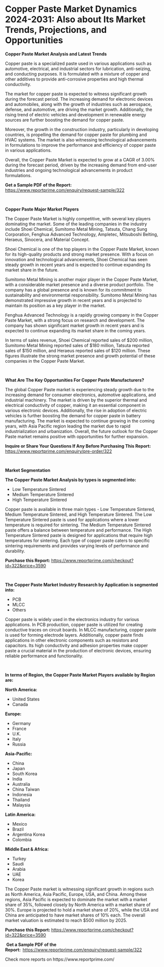 <p><h1>Copper Paste Market Dynamics 2024-2031: Also about Its Market Trends, Projections, and Opportunities</h1></p><p><strong>Copper Paste Market Analysis and Latest Trends</strong></p>
<p><p>Copper paste is a specialized paste used in various applications such as automotive, electrical, and industrial sectors for lubrication, anti-seizing, and conducting purposes. It is formulated with a mixture of copper and other additives to provide anti-corrosive properties and high thermal conductivity.</p><p>The market for copper paste is expected to witness significant growth during the forecast period. The increasing demand for electronic devices and automobiles, along with the growth of industries such as aerospace, defense, and automotive, are driving the market growth. Additionally, the rising trend of electric vehicles and development in renewable energy sources are further boosting the demand for copper paste.</p><p>Moreover, the growth in the construction industry, particularly in developing countries, is propelling the demand for copper paste for plumbing and HVAC systems. The market is also witnessing technological advancements in formulations to improve the performance and efficiency of copper paste in various applications.</p><p>Overall, the Copper Paste Market is expected to grow at a CAGR of 3.00% during the forecast period, driven by the increasing demand from end-user industries and ongoing technological advancements in product formulations.</p></p>
<p><strong>Get a Sample PDF of the Report:&nbsp;</strong> <a href="https://www.reportprime.com/enquiry/request-sample/322">https://www.reportprime.com/enquiry/request-sample/322</a></p>
<p>&nbsp;</p>
<p><strong>Copper Paste Major Market Players</strong></p>
<p><p>The Copper Paste Market is highly competitive, with several key players dominating the market. Some of the leading companies in the industry include Shoei Chemical, Sumitomo Metal Mining, Tatsuta, Chang Sung Corporation, Fenghua Advanced Technology, Ampletec, Mitsuboshi Belting, Heraeus, Sinocera, and Material Concept.</p><p>Shoei Chemical is one of the top players in the Copper Paste Market, known for its high-quality products and strong market presence. With a focus on innovation and technological advancements, Shoei Chemical has seen steady growth in recent years and is expected to continue expanding its market share in the future.</p><p>Sumitomo Metal Mining is another major player in the Copper Paste Market, with a considerable market presence and a diverse product portfolio. The company has a global presence and is known for its commitment to sustainability and environmental responsibility. Sumitomo Metal Mining has demonstrated impressive growth in recent years and is projected to maintain its position as a key player in the market.</p><p>Fenghua Advanced Technology is a rapidly growing company in the Copper Paste Market, with a strong focus on research and development. The company has shown significant market growth in recent years and is expected to continue expanding its market share in the coming years.</p><p>In terms of sales revenue, Shoei Chemical reported sales of $200 million, Sumitomo Metal Mining reported sales of $180 million, Tatsuta reported sales of $150 million, and Heraeus reported sales of $120 million. These figures illustrate the strong market presence and growth potential of these companies in the Copper Paste Market.</p></p>
<p>&nbsp;</p>
<p><strong>What Are The Key Opportunities For Copper Paste Manufacturers?</strong></p>
<p><p>The global Copper Paste market is experiencing steady growth due to the increasing demand for consumer electronics, automotive applications, and industrial machinery. The market is driven by the superior thermal and electrical conductivity of copper, making it an essential component in various electronic devices. Additionally, the rise in adoption of electric vehicles is further boosting the demand for copper paste in battery manufacturing. The market is expected to continue growing in the coming years, with Asia Pacific region leading the market due to rapid industrialization and urbanization. Overall, the future outlook for the Copper Paste market remains positive with opportunities for further expansion.</p></p>
<p><strong>Inquire or Share Your Questions If Any Before Purchasing This Report:</strong> <a href="https://www.reportprime.com/enquiry/pre-order/322">https://www.reportprime.com/enquiry/pre-order/322</a></p>
<p>&nbsp;</p>
<p><strong>Market Segmentation</strong></p>
<p><strong>The Copper Paste Market Analysis by types is segmented into:</strong></p>
<p><ul><li>Low Temperature Sintered</li><li>Medium Temperature Sintered</li><li>High Temperature Sintered</li></ul></p>
<p><p>Copper paste is available in three main types - Low Temperature Sintered, Medium Temperature Sintered, and High Temperature Sintered. The Low Temperature Sintered paste is used for applications where a lower temperature is required for sintering. The Medium Temperature Sintered paste offers a balance between temperature and performance. The High Temperature Sintered paste is designed for applications that require high temperatures for sintering. Each type of copper paste caters to specific sintering requirements and provides varying levels of performance and durability.</p></p>
<p><strong>Purchase this Report:&nbsp;</strong><a href="https://www.reportprime.com/checkout?id=322&price=3590">https://www.reportprime.com/checkout?id=322&price=3590</a></p>
<p>&nbsp;</p>
<p><strong>The Copper Paste Market Industry Research by Application is segmented into:</strong></p>
<p><ul><li>PCB</li><li>MLCC</li><li>Others</li></ul></p>
<p><p>Copper paste is widely used in the electronics industry for various applications. In PCB production, copper paste is utilized for creating conductive traces on circuit boards. In MLCC manufacturing, copper paste is used for forming electrode layers. Additionally, copper paste finds applications in other electronic components such as resistors and capacitors. Its high conductivity and adhesion properties make copper paste a crucial material in the production of electronic devices, ensuring reliable performance and functionality.</p></p>
<p>&nbsp;</p>
<p><strong>In terms of Region, the Copper Paste Market Players available by Region are:</strong></p>
<p>
    <p> <strong> North America: </strong>
        <ul>
            <li>United States</li>
            <li>Canada</li>
        </ul>
        </p> 
    <p> <strong> Europe: </strong>
        <ul>
            <li>Germany</li>
            <li>France</li>
            <li>U.K.</li>
            <li>Italy</li>
            <li>Russia</li>
        </ul>
        </p> 
    <p> <strong> Asia-Pacific: </strong>
        <ul>
            <li>China</li>
            <li>Japan</li>
            <li>South Korea</li>
            <li>India</li>
            <li>Australia</li>
            <li>China Taiwan</li>
            <li>Indonesia</li>
            <li>Thailand</li>
            <li>Malaysia</li>
        </ul>
        </p> 
    <p> <strong> Latin America: </strong>
        <ul>
            <li>Mexico</li>
            <li>Brazil</li>
            <li>Argentina Korea</li>
            <li>Colombia</li>
        </ul>
        </p> 
    <p> <strong> Middle East & Africa: </strong>
        <ul>
            <li>Turkey</li>
            <li>Saudi</li>
            <li>Arabia</li>
            <li>UAE</li>
            <li>Korea</li>
        </ul>
    </p>
    </p>
<p><p>The Copper Paste market is witnessing significant growth in regions such as North America, Asia Pacific, Europe, USA, and China. Among these regions, Asia Pacific is expected to dominate the market with a market share of 35%, followed closely by North America with a market share of 30%. Europe is projected to hold a market share of 20%, while the USA and China are anticipated to have market shares of 10% each. The overall market valuation is estimated to reach $500 million by 2025.</p></p>
<p><strong>Purchase this Report: </strong><a href="https://www.reportprime.com/checkout?id=322&price=3590">https://www.reportprime.com/checkout?id=322&price=3590</a></p>
<p>&nbsp;<strong>Get a Sample PDF of the Report:&nbsp;&nbsp;</strong><a href="https://www.reportprime.com/enquiry/request-sample/322">https://www.reportprime.com/enquiry/request-sample/322</a></p>
<p><strong></strong></p>
<p>Check more reports on https://www.reportprime.com/</p>